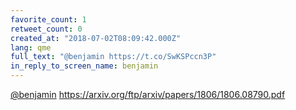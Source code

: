 ```yaml
---
favorite_count: 1
retweet_count: 0
created_at: "2018-07-02T08:09:42.000Z"
lang: qme
full_text: "@benjamin https://t.co/SwKSPccn3P"
in_reply_to_screen_name: benjamin
---
```


[@benjamin](https://twitter.com/benjamin)
<https://arxiv.org/ftp/arxiv/papers/1806/1806.08790.pdf>
